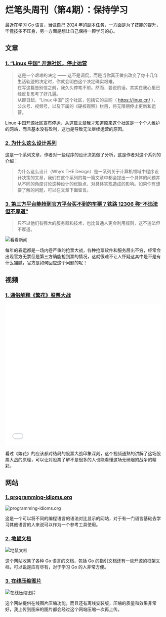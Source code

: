 # 烂笔头周刊（第4期）：保持学习

最近在学习 Go 语言，当做自己 2024 年的副本任务，一方面是为了技能的提升，毕竟技多不压身，另一方面是想让自己保持一颗学习的心。

## 文章

### [1. “Linux 中国” 开源社区，停止运营](https://linux.cn/article-16602-1.html "“Linux 中国” 开源社区，停止运营")

> 这是一个艰难的决定 —— 这不是调侃，而是当你真正做出改变了你十几年生活轨迹的决定时，你就会明白这个决定确实艰难。<br>在写这篇告别信之前，我久久停笔不前。然而，要说的话，其实在我心里已经反复思考了好几遍。<br>从即日起，“Linux 中国” 这个社区，包括它的主网（ https://linux.cn/ ）、公众号、视频号，以及下属的《硬核观察》栏目，将无限期停止更新和运营。

Linux 中国开源社区宣布停运，从这篇文章我才知道原来这个社区是一个个人维护的网站，而且基本没有盈利，这也是导致无法继续运营的原因。


### [2. 为什么这么设计系列](https://draveness.me/whys-the-design/ "为什么这么设计系列文章")

这是一个系列文章，作者对一些程序的设计决策做了分析，这是作者对这个系列的介绍：

> 为什么这么设计（Why’s THE Design）是一系列关于计算机领域中程序设计决策的文章，我们在这个系列的每一篇文章中都会提出一个具体的问题并从不同的角度讨论这种设计的优缺点、对具体实现造成的影响。如果你有想要了解的问题，可以在文章下面留言。

### [3. 第三方平台能抢到官方平台买不到的车票？铁路 12306 称“不违法但不厚道”](https://www.ithome.com/0/748/680.htm "第三方平台能抢到官方平台买不到的车票？铁路 12306 称“不违法但不厚道”")

> 只不过他们有强大的服务器和技术，也比普通人更会利用规则，这不违法但不厚道。

![看看新闻](https://cdn.jsdelivr.net/gh/Hopetree/blog-img@main/2024/02/dasfafa%20%281%29.png "看看新闻")

每年的春运都是一场内卷严重的抢票大战，各种抢票软件和服务层出不穷，经常会出现官方无票但是第三方确能抢到票的情况，这就很难不让人怀疑这其中是不是有什么猫腻，官方是如何回应这个问题的呢！

## 视频

### [1. 通俗解释《繁花》股票大战](https://www.bilibili.com/video/BV1VC4y1e7nt/?spm_id_from=333.337.search-card.all.click&vd_source=5549a48802460c2ed69129e7311f5f26 "通俗解释《繁花》股票大战")

<iframe src="//player.bilibili.com/player.html?aid=793737796&bvid=BV1VC4y1e7nt&cid=1405088639&p=1" scrolling="no" border="0" frameborder="no" framespacing="0" allowfullscreen="true" width="100%" height="460"> </iframe>

看过《繁花》的应该都对结局的股票大战印象深刻，这个视频通熟的讲解了这场股票大战的原理，可以让对股票了解不是很多的人也能看懂这场无硝烟的战争的精彩。

## 网站

### [1. programming-idioms.org](https://programming-idioms.org/cheatsheet/Python/Go "programming-idioms.org")

![programming-idioms.org](https://cdn.jsdelivr.net/gh/Hopetree/blog-img@main/2024/02/pio%20%281%29.png "programming-idioms.org")

这是一个可以将不同的编程语言的语法对比显示的网站，对于有一门语言基础去学习其他语言的人来说可以作为一个参考工具使用。

### [2. 地鼠文档](https://www.topgoer.cn/ "地鼠文档")

![地鼠文档](https://cdn.jsdelivr.net/gh/Hopetree/blog-img@main/2024/02/topgoer%20%281%29.png "地鼠文档")

这个网站收集了各种 Go 语言的文档，包括 Go 的指引文档还有一些开源的框架文档，可以说是应有尽有，对于学习 Go 的人非常方便。

### [3. 在线压缩图片](https://www.ticompressor.com/online/ "在线压缩图片")

![在线压缩图片](https://cdn.jsdelivr.net/gh/Hopetree/blog-img@main/2024/02/ticompressoer%20%281%29.png "在线压缩图片")

这个网站提供在线图片压缩功能，而且还有离线安装版，压缩的质量和效果非常好，我上传到图床的图片都会经过这个网站压缩一次再上传。